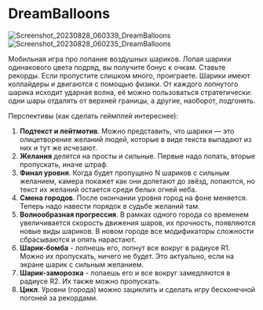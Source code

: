# DreamBalloons
![Screenshot_20230828_060339_DreamBalloons](https://github.com/Ellips2/DreamBalloons/assets/101618933/70df259b-a834-4f33-8c4b-a0bfb9f6d323)
![Screenshot_20230828_060235_DreamBalloons](https://github.com/Ellips2/DreamBalloons/assets/101618933/e0c17b2d-cce3-42fe-baa4-420bc2f1e509)

Мобильная игра про лопание воздушных шариков. Лопая шарики одинакового цвета подряд, вы получите бонус к очкам. Ставьте рекорды. Если пропустите слишком много, проиграете. Шарики имеют коллайдеры и двигаются с помощью физики. От каждого лопнутого шарика исходит ударная волна, её можно пользоваться стратегически: одни шары отдалять от верхней границы, а другие, наоборот, подгонять.

Перспективы (как сделать геймплей интереснее):
1. **Подтекст и лейтмотив**. Можно представить, что шарики — это олицетворение желаний людей, которые в виде текста выпадают из них и тут же исчезают.
2. **Желания** делятся на просты и сильные. Первые надо лопать, вторые пропускать, иначе штраф.
3. **Финал уровня**. Когда будет пропущено N шариков с сильным желанием, камера покажет как они долетают до звёзд, лопаются, но текст их желаний остается среди белых огней неба.
4. **Смена городов**. После окончании уровня город на фоне меняется. Теперь надо навести порядок в судьбе желаний там.
5. **Волнообразная прогрессия**. В рамках одного города со временем увеличивается скорость движения шаров, их прочность, появляются новые виды шариков. В новом городе все модификаторы сложности сбрасываются и опять нарастают.
6. **Шарик-бомба** - лопнешь его, лопнут все вокруг в радиусе R1. Можно их пропускать, ничего не будет. Это актуально, если на экране шарик с сильным желанием.
7. **Шарик-заморозка** - лопаешь его и все вокруг замедляются в радиусе R2. Их также можно пропускать.
8. **Цикл**. Уровни (города) можно зациклить и сделать игру бесконечной погоней за рекордами.

